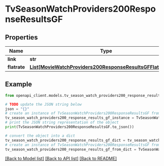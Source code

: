 # TvSeasonWatchProviders200ResponseResultsGF


## Properties

Name | Type | Description | Notes
------------ | ------------- | ------------- | -------------
**link** | **str** |  | [optional] 
**flatrate** | [**List[MovieWatchProviders200ResponseResultsGFFlatrateInner]**](MovieWatchProviders200ResponseResultsGFFlatrateInner.md) |  | [optional] 

## Example

```python
from openapi_client.models.tv_season_watch_providers200_response_results_gf import TvSeasonWatchProviders200ResponseResultsGF

# TODO update the JSON string below
json = "{}"
# create an instance of TvSeasonWatchProviders200ResponseResultsGF from a JSON string
tv_season_watch_providers200_response_results_gf_instance = TvSeasonWatchProviders200ResponseResultsGF.from_json(json)
# print the JSON string representation of the object
print(TvSeasonWatchProviders200ResponseResultsGF.to_json())

# convert the object into a dict
tv_season_watch_providers200_response_results_gf_dict = tv_season_watch_providers200_response_results_gf_instance.to_dict()
# create an instance of TvSeasonWatchProviders200ResponseResultsGF from a dict
tv_season_watch_providers200_response_results_gf_from_dict = TvSeasonWatchProviders200ResponseResultsGF.from_dict(tv_season_watch_providers200_response_results_gf_dict)
```
[[Back to Model list]](../README.md#documentation-for-models) [[Back to API list]](../README.md#documentation-for-api-endpoints) [[Back to README]](../README.md)


